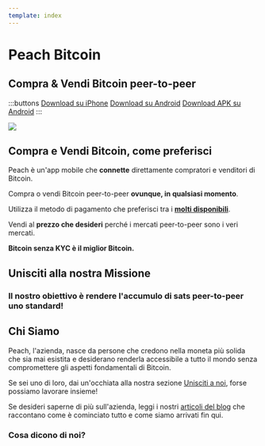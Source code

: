```yaml
---
template: index
---
```


<!--[teaser]-->
# Peach Bitcoin

## Compra & Vendi Bitcoin <span>peer-to-peer</span>

<div class="inner-wrap">

:::buttons
[Download su iPhone]($iosUrl$)
[Download su Android]($androidUrl$)
[Download APK su Android](/apk/)
:::

![](/img/phones.png)

</div>

<!--[top]-->
## Compra e Vendi Bitcoin, come preferisci

Peach è un'app mobile che **connette** direttamente compratori e venditori di Bitcoin.

Compra o vendi Bitcoin peer-to-peer **ovunque, in qualsiasi momento**.

Utilizza il metodo di pagamento che preferisci tra i **[molti disponibili](/it/how-it-works/#payment)**.

Vendi al **prezzo che desideri** perché i mercati peer-to-peer sono i veri mercati.

**Bitcoin senza KYC è il miglior Bitcoin.**

<!--[mission]-->
## Unisciti alla nostra Missione

### Il nostro obiettivo è rendere l'accumulo di sats peer-to-peer uno standard!

<!--[about]-->
## Chi Siamo

Peach, l'azienda, nasce da persone che credono nella moneta più solida che sia mai esistita e desiderano renderla accessibile a tutto il mondo senza compromettere gli aspetti fondamentali di Bitcoin.

Se sei uno di loro, dai un'occhiata alla nostra sezione [Unisciti a noi](/join-us/), forse possiamo lavorare insieme!

Se desideri saperne di più sull'azienda, leggi i nostri [articoli del blog](/blog/) che raccontano come è cominciato tutto e come siamo arrivati fin qui.

### Cosa dicono di noi?
<br>
<div id="ap-widget-container" class="ap-widget-container" prod_code="peach" show ="top" bg_color="#FFFFFF" review_bg_color = "#FFFFFF" text_color = "#000000"></div>


